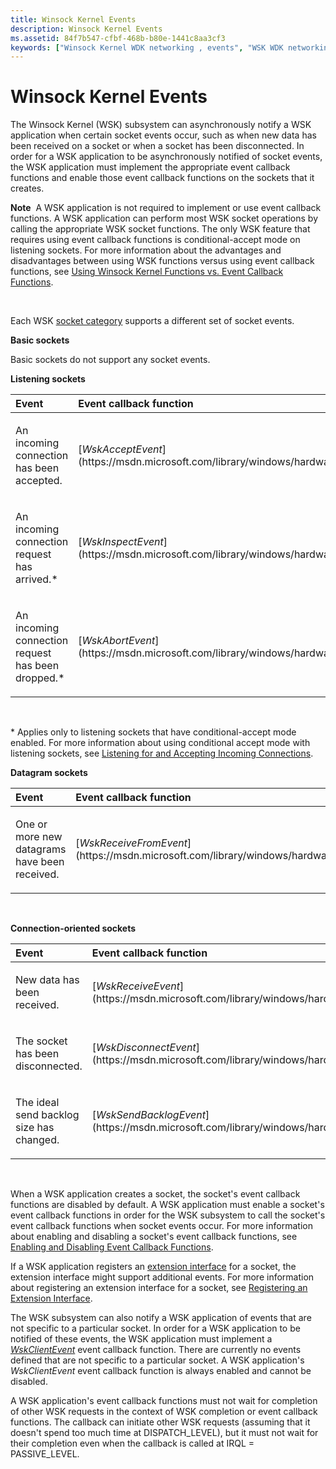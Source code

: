 ```yaml
---
title: Winsock Kernel Events
description: Winsock Kernel Events
ms.assetid: 84f7b547-cfbf-468b-b80e-1441c8aa3cf3
keywords: ["Winsock Kernel WDK networking , events", "WSK WDK networking , events", "events WDK Winsock Kernel", "basic sockets WDK Winsock Kernel", "listening sockets WDK Winsock Kernel", "datagram sockets WDK Winsock Kernel", "connection-oriented sockets WDK Winsock Kernel", "event notifications WDK Winsock Kernel", "notifications WDK Winsock Kernel"]
---
```


# Winsock Kernel Events


The Winsock Kernel (WSK) subsystem can asynchronously notify a WSK application when certain socket events occur, such as when new data has been received on a socket or when a socket has been disconnected. In order for a WSK application to be asynchronously notified of socket events, the WSK application must implement the appropriate event callback functions and enable those event callback functions on the sockets that it creates.

**Note**  A WSK application is not required to implement or use event callback functions. A WSK application can perform most WSK socket operations by calling the appropriate WSK socket functions. The only WSK feature that requires using event callback functions is conditional-accept mode on listening sockets. For more information about the advantages and disadvantages between using WSK functions versus using event callback functions, see [Using Winsock Kernel Functions vs. Event Callback Functions](using-winsock-kernel-functions-vs--event-callback-functions.md).

 

Each WSK [socket category](winsock-kernel-socket-categories.md) supports a different set of socket events.

**Basic sockets**

Basic sockets do not support any socket events.

**Listening sockets**

<table>
<colgroup>
<col width="50%" />
<col width="50%" />
</colgroup>
<thead>
<tr class="header">
<th align="left">Event</th>
<th align="left">Event callback function</th>
</tr>
</thead>
<tbody>
<tr class="odd">
<td align="left"><p>An incoming connection has been accepted.</p></td>
<td align="left"><p>[<em>WskAcceptEvent</em>](https://msdn.microsoft.com/library/windows/hardware/ff571120)</p></td>
</tr>
<tr class="even">
<td align="left"><p>An incoming connection request has arrived.*</p></td>
<td align="left"><p>[<em>WskInspectEvent</em>](https://msdn.microsoft.com/library/windows/hardware/ff571137)</p></td>
</tr>
<tr class="odd">
<td align="left"><p>An incoming connection request has been dropped.*</p></td>
<td align="left"><p>[<em>WskAbortEvent</em>](https://msdn.microsoft.com/library/windows/hardware/ff571108)</p></td>
</tr>
</tbody>
</table>

 

\* Applies only to listening sockets that have conditional-accept mode enabled. For more information about using conditional accept mode with listening sockets, see [Listening for and Accepting Incoming Connections](listening-for-and-accepting-incoming-connections.md).

**Datagram sockets**

<table>
<colgroup>
<col width="50%" />
<col width="50%" />
</colgroup>
<thead>
<tr class="header">
<th align="left">Event</th>
<th align="left">Event callback function</th>
</tr>
</thead>
<tbody>
<tr class="odd">
<td align="left"><p>One or more new datagrams have been received.</p></td>
<td align="left"><p>[<em>WskReceiveFromEvent</em>](https://msdn.microsoft.com/library/windows/hardware/ff571142)</p></td>
</tr>
</tbody>
</table>

 

**Connection-oriented sockets**

<table>
<colgroup>
<col width="50%" />
<col width="50%" />
</colgroup>
<thead>
<tr class="header">
<th align="left">Event</th>
<th align="left">Event callback function</th>
</tr>
</thead>
<tbody>
<tr class="odd">
<td align="left"><p>New data has been received.</p></td>
<td align="left"><p>[<em>WskReceiveEvent</em>](https://msdn.microsoft.com/library/windows/hardware/ff571140)</p></td>
</tr>
<tr class="even">
<td align="left"><p>The socket has been disconnected.</p></td>
<td align="left"><p>[<em>WskDisconnectEvent</em>](https://msdn.microsoft.com/library/windows/hardware/ff571130)</p></td>
</tr>
<tr class="odd">
<td align="left"><p>The ideal send backlog size has changed.</p></td>
<td align="left"><p>[<em>WskSendBacklogEvent</em>](https://msdn.microsoft.com/library/windows/hardware/ff571147)</p></td>
</tr>
</tbody>
</table>

 

When a WSK application creates a socket, the socket's event callback functions are disabled by default. A WSK application must enable a socket's event callback functions in order for the WSK subsystem to call the socket's event callback functions when socket events occur. For more information about enabling and disabling a socket's event callback functions, see [Enabling and Disabling Event Callback Functions](enabling-and-disabling-event-callback-functions.md).

If a WSK application registers an [extension interface](winsock-kernel-extension-interfaces.md) for a socket, the extension interface might support additional events. For more information about registering an extension interface for a socket, see [Registering an Extension Interface](registering-an-extension-interface.md).

The WSK subsystem can also notify a WSK application of events that are not specific to a particular socket. In order for a WSK application to be notified of these events, the WSK application must implement a [*WskClientEvent*](https://msdn.microsoft.com/library/windows/hardware/ff571123) event callback function. There are currently no events defined that are not specific to a particular socket. A WSK application's *WskClientEvent* event callback function is always enabled and cannot be disabled.

A WSK application's event callback functions must not wait for completion of other WSK requests in the context of WSK completion or event callback functions. The callback can initiate other WSK requests (assuming that it doesn't spend too much time at DISPATCH\_LEVEL), but it must not wait for their completion even when the callback is called at IRQL = PASSIVE\_LEVEL.

 

 





